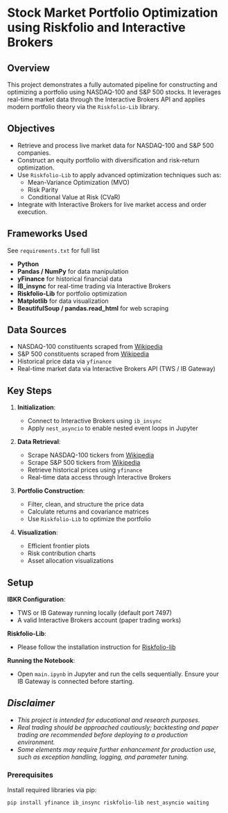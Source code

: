 # Stock Market Portfolio Optimization using Riskfolio and Interactive Brokers

## Overview

This project demonstrates a fully automated pipeline for constructing and optimizing a portfolio using NASDAQ-100 and S&P 500 stocks. It leverages real-time market data through the Interactive Brokers API and applies modern portfolio theory via the `Riskfolio-Lib` library.

## Objectives

- Retrieve and process live market data for NASDAQ-100 and S&P 500 companies.
- Construct an equity portfolio with diversification and risk-return optimization.
- Use `Riskfolio-Lib` to apply advanced optimization techniques such as:
  - Mean-Variance Optimization (MVO)
  - Risk Parity
  - Conditional Value at Risk (CVaR)
- Integrate with Interactive Brokers for live market access and order execution.

## Frameworks Used
See `requirements.txt` for full list

- **Python**
- **Pandas / NumPy** for data manipulation
- **yFinance** for historical financial data
- **IB_insync** for real-time trading via Interactive Brokers
- **Riskfolio-Lib** for portfolio optimization
- **Matplotlib** for data visualization
- **BeautifulSoup / pandas.read_html** for web scraping

## Data Sources

- NASDAQ-100 constituents scraped from [Wikipedia](https://en.wikipedia.org/wiki/NASDAQ-100)
- S&P 500 constituents scraped from [Wikipedia](https://en.wikipedia.org/wiki/List_of_S%26P_500_companies)
- Historical price data via `yfinance`
- Real-time market data via Interactive Brokers API (TWS / IB Gateway)

## Key Steps

1. **Initialization**:
   - Connect to Interactive Brokers using `ib_insync`
   - Apply `nest_asyncio` to enable nested event loops in Jupyter

2. **Data Retrieval**:
   - Scrape NASDAQ-100 tickers from [Wikipedia](https://en.wikipedia.org/wiki/NASDAQ-100)
   - Scrape S&P 500 tickers from [Wikipedia](https://en.wikipedia.org/wiki/List_of_S%26P_500_companies)
   - Retrieve historical prices using `yfinance`
   - Real-time data access through Interactive Brokers

3. **Portfolio Construction**:
   - Filter, clean, and structure the price data
   - Calculate returns and covariance matrices
   - Use `Riskfolio-Lib` to optimize the portfolio

4. **Visualization**:
   - Efficient frontier plots
   - Risk contribution charts
   - Asset allocation visualizations

## Setup

**IBKR Configuration**:
- TWS or IB Gateway running locally (default port 7497)
- A valid Interactive Brokers account (paper trading works)

**Riskfolio-Lib**:
- Please follow the installation instruction for [Riskfolio-lib](https://riskfolio-lib.readthedocs.io/en/latest/install.html)

**Running the Notebook**:
- Open `main.ipynb` in Jupyter and run the cells sequentially. Ensure your IB Gateway is connected before starting.

## *Disclaimer*
- *This project is intended for educational and research purposes.*
- *Real trading should be approached cautiously; backtesting and paper trading are recommended before deploying to a production environment.*
- *Some elements may require further enhancement for production use, such as exception handling, logging, and parameter tuning.*

### Prerequisites

Install required libraries via pip:

```bash
pip install yfinance ib_insync riskfolio-lib nest_asyncio waiting


